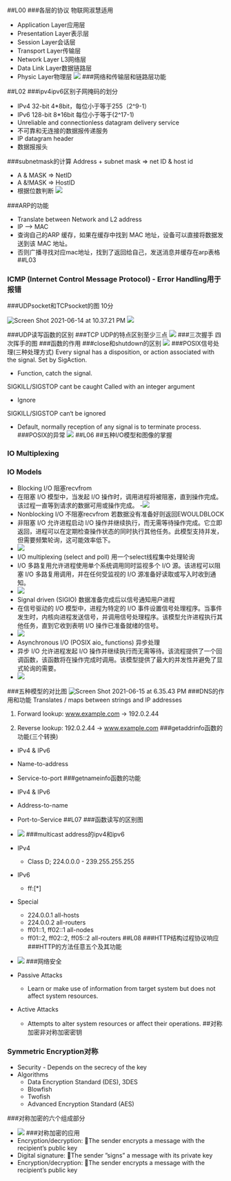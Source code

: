 ##L00
###各层的协议
物联网淑慧适用

- Application Layer应用层
- Presentation Layer表示层
- Session Layer会话层
- Transport Layer传输层
- Network Layer L3网络层
- Data Link Layer数据链路层
- Physic Layer物理层
![](9.png)
###网络和传输层和链路层功能

##L02
###ipv4ipv6区别子网掩码的划分
- IPv4 32-bit  4*8bit，每位小于等于255（2^9-1）
- IPv6 128-bit 8*16bit  每位小于等于(2^17-1)
- Unreliable and connectionless datagram delivery service
- 不可靠和无连接的数据报传递服务
- IP datagram header
- 数据报报头

###subnetmask的计算
Address + subnet mask => net ID & host id

- A & MASK => NetID
- A &!MASK => HostID
- 根据位数判断
![](10.png)

###ARP的功能

- Translate between Network and L2 address
- IP --> MAC
- 查询自己的ARP 缓存，如果在缓存中找到 MAC 地址，设备可以直接将数据发送到该 MAC 地址。
- 否则广播寻找对应mac地址，找到了返回给自己，发送消息并缓存在arp表格
##L03
### ICMP (Internet Control Message Protocol) - Error Handling用于报错

###UDPsocket和TCPsocket的图 10分

![Screen Shot 2021-06-14 at 10.37.21 PM](https://gitee.com/Sa1vation/my-pic-bed/raw/master/typora_imgs/20210628150835.png)
![](1684661091147.jpg)

###UDP读写函数的区别
###TCP UDP的特点区别至少三点
![](1684659529196.jpg)
###三次握手 四次挥手的图
###函数的作用
###close和shutdown的区别
![](11.png)
###POSIX信号处理(三种处理方式)
Every signal has a disposition, or action associated with 
the signal. Set by SigAction. 

- Function, catch the signal. 

SIGKILL/SIGSTOP cant be caught
Called with an integer argument
 
- Ignore

SIGKILL/SIGSTOP can‘t be ignored

- Default, normally reception of any signal is to 
terminate process.
###POSIX的异常
![](12.png)
##L06
##五种I/O模型和图像的掌握
### IO Multiplexing

### IO Models

- Blocking I/O 阻塞recvfrom
- 在阻塞 I/O 模型中，当发起 I/O 操作时，调用进程将被阻塞，直到操作完成。该过程一直等到请求的数据可用或操作完成。
-![](1.png)
- Nonblocking I/O 不阻塞recvfrom 若数据没有准备好则返回EWOULDBLOCK
- 非阻塞 I/O 允许进程启动 I/O 操作并继续执行，而无需等待操作完成。它立即返回，进程可以在定期检查操作状态的同时执行其他任务。此模型支持并发，但需要频繁轮询，这可能效率低下。
- ![](2.png)
- I/O multiplexing (select and poll) 用一个select线程集中处理轮询
- I/O 多路复用允许进程使用单个系统调用同时监视多个 I/O 源。该进程可以阻塞 I/O 多路复用调用，并在任何受监视的 I/O 源准备好读取或写入时收到通知。
- ![](3.png)
- Signal driven (SIGIO) 数据准备完成后以信号通知用户进程
- 在信号驱动的 I/O 模型中，进程为特定的 I/O 事件设置信号处理程序。当事件发生时，内核向进程发送信号，并调用信号处理程序。该模型允许进程执行其他任务，直到它收到表明 I/O 操作已准备就绪的信号。
- ![](4.png)
- Asynchronous I/O (POSIX aio_ functions) 异步处理
- 异步 I/O 允许进程发起 I/O 操作并继续执行而无需等待。该流程提供了一个回调函数，该函数将在操作完成时调用。该模型提供了最大的并发性并避免了显式轮询的需要。
- ![](5.png)



###五种模型的对比图
![Screen Shot 2021-06-15 at 6.35.43 PM](https://gitee.com/Sa1vation/my-pic-bed/raw/master/typora_imgs/20210628150848.png)
###DNS的作用和功能
Translates / maps between strings and IP addresses

1. Forward lookup:
www.example.com -> 192.0.2.44

2. Reverse lookup:
192.0.2.44 -> www.example.com
###getaddrinfo函数的功能(三个转换)
- IPv4 & IPv6
- Name-to-address
- Service-to-port 
###getnameinfo函数的功能
- IPv4 & IPv6
- Address-to-name
- Port-to-Service 
##L07
###函数读写的区别图
- ![](13.png)
###multicast address的ipv4和ipv6

- IPv4
  - Class D; 224.0.0.0 - 239.255.255.255
- IPv6
  - ff:[*]
- Special
  - 224.0.0.1 all-hosts
  - 224.0.0.2 all-routers
  - ff01::1, ff02::1 all-nodes
  - ff01::2, ff02::2, ff05::2 all-routers
##L08
###HTTP结构过程协议响应
###HTTP的方法任意五个及其功能
- ![](7.png)
###网络安全

- Passive Attacks
  - Learn or make use of information from target system but does not affect system resources.
- Active Attacks
  - Attempts to alter system resources or affect their operations.
##对称加密非对称加密密钥
### Symmetric Encryption对称

- Security - Depends on the secrecy of the key
- Algorithms
  - Data Encryption Standard (DES), 3DES
  - Blowfish
  - Twofish
  - Advanced Encryption Standard (AES)

###对称加密的六个组成部分
- ![](8.png)
###对称加密的应用
- Encryption/decryption: 
The sender encrypts a message with the recipient’s public key
- Digital signature: 
The sender ”signs” a message with its private key
- Encryption/decryption: 
The sender encrypts a message with the recipient’s public key